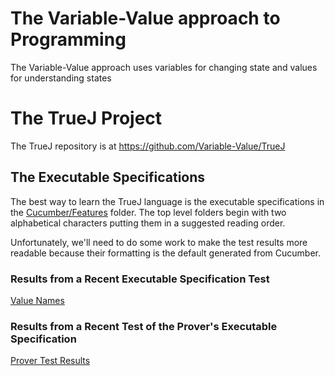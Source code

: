 # The Variable-Value approach to Programming
The Variable-Value approach uses variables for changing state and values for understanding states

# The TrueJ Project

The TrueJ repository is at
<https://github.com/Variable-Value/TrueJ>

## The Executable Specifications

The best way to learn the TrueJ language is the executable specifications in the [Cucumber/Features](https://github.com/Variable-Value/TrueJ/tree/master/Cucumber/Features) folder. The top level folders begin with two alphabetical characters putting them in a suggested reading order.

Unfortunately, we'll need to do some work to make the test results more readable because their formatting is the default generated from Cucumber.

### Results from a Recent Executable Specification Test
[Value Names](https://variable-value.github.io/ValueName/)

### Results from a Recent Test of the Prover's Executable Specification
[Prover Test Results](https://variable-value.github.io/Prover/)
